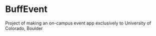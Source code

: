 # BuffEvent
Project of making an on-campus event app exclusively to University of Colorado, Boulder

